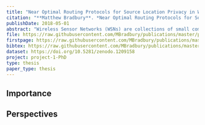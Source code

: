 ```yaml
---
title: "Near Optimal Routing Protocols for Source Location Privacy in Wireless Sensor Networks: Modelling, Design and Evaluation"
citation: "**Matthew Bradbury**. *Near Optimal Routing Protocols for Source Location Privacy in Wireless Sensor Networks: Modelling, Design and Evaluation*. PhD thesis, University of Warwick, Coventry, UK, May 2018. URL: <https://wrap.warwick.ac.uk/115772>."
publishDate: 2018-05-01
abstract: "Wireless Sensor Networks (WSNs) are collections of small computing devices that are used to monitor valuable assets such as endangered animals. As WSNs communicate wirelessly they leak information to malicious eavesdroppers. When monitoring assets it is important to provide Source Location Privacy (SLP), where the location of the message source must be kept hidden. Many SLP protocols have been developed by designing a protocol using intuition before evaluating its performance. However, this does not provide insight into how to develop optimal approaches. This thesis will present an alternate approach where the SLP problem is modelled using different techniques to give an optimal output. However, as this optimal output is typically for a restricted scenario, algorithms that trade optimality for generality are subsequently designed. Four main contributions are presented. First, an analysis is performed based on entropy and divergence to gain insight into how to reduce the information an attacker gains via the use of competing paths, and ways to compare the information loss of arbitrary routing protocols. Secondly, the SLP problem is modelled using Integer Linear Programming. The model result guides the design of a generic protocol called ILPRouting that groups messages together to reduce the moves an attacker makes. Thirdly, a timing analysis of when events occur is used to dynamically determine fake source parameters for the Dynamic and DynamicSPR algorithms. These fake sources lure the attacker to their location instead of the real source. Finally, the first SLP-aware duty cycle is investigated, and implemented for DynamicSPR to make it more energy efficient. These techniques are evaluated through simulations and deployments on WSN testbeds to demonstrate their effectiveness."
file: https://raw.githubusercontent.com/MBradbury/publications/master/papers/Thesis.pdf
firstpage: https://raw.githubusercontent.com/MBradbury/publications/master/firstpages/Thesis.svg
bibtex: https://raw.githubusercontent.com/MBradbury/publications/master/bibtex/Bradbury_2018_NearOptimalRouting.bib
dataset: https://doi.org/10.5281/zenodo.1209158
project: project-1-PhD
type: thesis
paper_type: thesis
---
```


<!-- readmore -->

## Importance

## Perspectives


